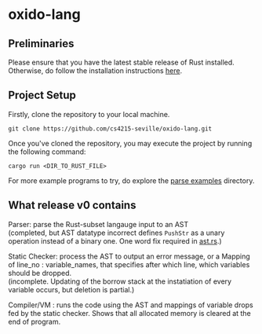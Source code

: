 # oxido-lang

## Preliminaries
Please ensure that you have the latest stable release of Rust installed. Otherwise, do follow the installation instructions [here](https://www.rust-lang.org/tools/install).

## Project Setup
Firstly, clone the repository to your local machine.
```
git clone https://github.com/cs4215-seville/oxido-lang.git
```
Once you've cloned the repository, you may execute the project by running the following command:
```
cargo run <DIR_TO_RUST_FILE>
```
For more example programs to try, do explore the [parse examples](/parse_examples) directory.

## What release v0 contains

Parser: parse the Rust-subset langauge input to an AST  
(completed, but AST datatype incorrect defines `PushStr` as a unary operation instead of a binary one. One word fix required in [ast.rs](/src/parser/ast.rs).)  
  
  
Static Checker: process the AST to output an error message, or a Mapping of line_no : variable_names, that specifies after which line, which variables should be dropped.  
(incomplete. Updating of the borrow stack at the instatiation of every variable occurs, but deletion is partial.)  
  
  
Compiler/VM : runs the code using the AST and mappings of variable drops fed by the static checker. Shows that all allocated memory is cleared at the end of program.
